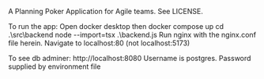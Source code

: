 A Planning Poker Application for Agile teams. See LICENSE.

To run the app:
Open docker desktop then docker compose up
cd .\src\backend
node --import=tsx .\backend.js
Run nginx with the nginx.conf file herein.
Navigate to localhost:80 (not localhost:5173)



To see db adminer: http://localhost:8080 Username is postgres. Password supplied by environment file

